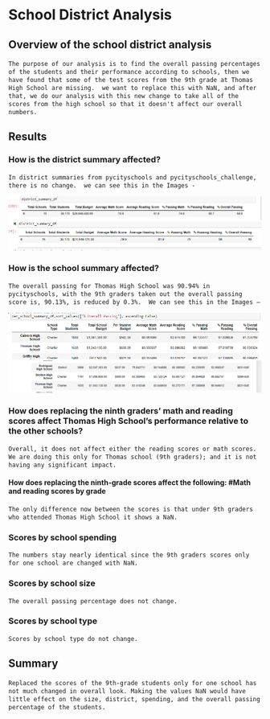 # School District Analysis
## Overview of the school district analysis
    The purpose of our analysis is to find the overall passing percentages of the students and their performance according to schools, then we have found that some of the test scores from the 9th grade at Thomas High School are missing.  we want to replace this with NaN, and after that, we do our analysis with this new change to take all of the scores from the high school so that it doesn't affect our overall numbers.
  
## Results
### How is the district summary affected?
    In district summaries from pycityschools and pycityschools_challenge, there is no change.  we can see this in the Images -

![District Summary](https://github.com/Rubina-Shrivastava/School_District_Analysis/blob/main/district_summary.png)
![District Summary Without Change](https://github.com/Rubina-Shrivastava/School_District_Analysis/blob/main/district_summary_withoutchage.png)

### How is the school summary affected?

    The overall passing for Thomas High School was 90.94% in pycityschools, with the 9th graders taken out the overall passing score is, 90.13%, is reduced by 0.3%.  We can see this in the Images –

![School Summary](https://github.com/Rubina-Shrivastava/School_District_Analysis/blob/main/school_summary.png)
![School Summary Without Change](https://github.com/Rubina-Shrivastava/School_District_Analysis/blob/main/school_summart_withoutchange.png)


### How does replacing the ninth graders’ math and reading scores affect Thomas High School’s performance relative to the other schools?

    Overall, it does not affect either the reading scores or math scores. We are doing this only for Thomas school (9th graders); and it is not having any significant impact.

#### How does replacing the ninth-grade scores affect the following: #Math and reading scores by grade

    The only difference now between the scores is that under 9th graders who attended Thomas High School it shows a NaN.

### Scores by school spending

    The numbers stay nearly identical since the 9th graders scores only for one school are changed with NaN.

### Scores by school size

    The overall passing percentage does not change.

### Scores by school type

    Scores by school type do not change.

## Summary

    Replaced the scores of the 9th-grade students only for one school has not much changed in overall look. Making the values NaN would have little effect on the size, district, spending, and the overall passing percentage of the students.


